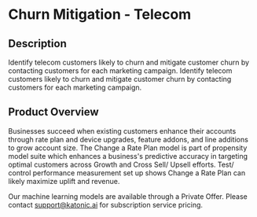 # Churn Mitigation - Telecom

## Description
Identify telecom customers likely to churn and mitigate customer churn by contacting customers for each marketing campaign. Identify telecom customers likely to churn and mitigate customer churn by contacting customers for each marketing campaign. 

## Product Overview
Businesses succeed when existing customers enhance their accounts through rate plan and device upgrades, feature addons, and line additions to grow account size. The Change a Rate Plan model is part of propensity model suite which enhances a business's predictive accuracy in targeting optimal customers across Growth and Cross Sell/ Upsell efforts. Test/ control performance measurement set up shows Change a Rate Plan can likely maximize uplift and revenue. 

Our machine learning models are available through a Private Offer. Please contact support@katonic.ai for subscription service pricing.
